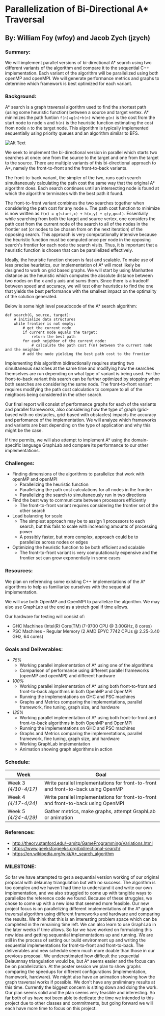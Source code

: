 # Parallelization of Bi-Directional A* Traversal #

## By: William Foy (wfoy) and Jacob Zych (jzych) ##
 
### Summary: ###

We will implement parallel versions of bi-directional A* search using two different variants of the algorithm and compare it to the sequential C++ implementation. Each variant of the algorithm will be parallelized using both openMP and openMPI. We will generate performance metrics and graphs to determine which framework is best optimized for each variant. 

### Background: ###

A* search is a graph traversal algorithm used to find the shortest path (using some heuristic function) between a source and target vertex. A* minimizes the path funtion `f(n)=g(n)+h(n)` where `g(n)` is the cost from the start node to node `n` and `h(n)` is the heuristic function estimating the cost from node `n` to the target node. This algorithm is typically implemented sequentially using priority queues and an algorithm similar to BFS. 

![Alt Text](https://upload.wikimedia.org/wikipedia/commons/9/98/AstarExampleEn.gif)

We seek to implement the bi-directional version in parallel which starts two searches at once: one from the source to the target and one from the target to the source. There are multiple variants of this bi-directional approach to A*, namely the front-to-front and the front-to-back variants. 

The front-to-back variant, the simpler of the two, runs each search simultaneously calculating the path cost the same way that the original A* algorithm does. Each search continues until an intersecting node is found at which the algorithm terminates with the best path it found.


The front-to-front variant combines the two searches together when considering the path cost for any node `n`. The path cost function to minimize is now written as `f(n) = g(start,x) + h(x,y) + g(y,goal)`. Essentially while searching from both the target and source vertex, one considers the path cost from the current node of the search to all of the nodes in the frontier set (or nodes to be chosen from on the next iteration) of the opposing search. This approach is very computationally intensive because the heuristic function must be computed once per node in the opposing search's frontier for each node the search visits. Thus, it is important that a heuristic function is chosen that can be parallelized effectively. 


Ideally, the heuristic function chosen is fast and scalable. To make use of less precise heuristics, our implementation of A* will most likely be designed to work on grid based graphs. We will start by using Manhatten distance as the heuristic which computes the absolute distance between two nodes on the x and y axis and sums them. Since there is a tradeoff between speed and accuracy, we will test other heuristics to find the one that yields the best performance with the smallest impact on the optimality of the solution generated. 

Below is some high level pseudocode of the A* search algorithm:
```
def search(G, source, target):
    # initialize data structures 
    while frontier is not empty: 
        # get the current node 
        if current node equals the target:
            return the best path 
        for each neighbor of the current node:
            # calculate the path cost f(n) between the current node and the neighbor 
        # add the node yielding the best path cost to the frontier 
```

Implementing this algorithm bidirectionally requires starting two simultaneous searches at the same time and modifying how the searches themselves are run depending on what type of variant is being used. For the front-to-back variant this search can be further optimized by stopping when both searches are considering the same node. The front-to-front variant requires modifying the path cost calculation to compare to all of the neighbors being considered in the other search. 

Our final report will consist of performance graphs for each of the variants and parallel frameworks, also considering how the type of graph (grid-based with no obstacles, grid-based with obstacles) impacts the accuracy and perfomance of the implementation. We will analyze which frameworks and variants are best depending on the type of application and why this might be the case. 

If time permits, we will also attempt to implement A* using the domain-specific language GraphLab and compare its performance to our other implementations. 


### Challenges: ###

* Finding dimensions of the algorithms to parallelize that work with openMP and openMPI
    * Parallelizing the heuristic function
    * Parallelizing the path cost calculations for all nodes in the frontier
    * Parallelizing the search to simultaneously run in two directions
* Find the best way to communicate between processors efficiently 
    * The front-to-front variant requires considering the frontier set of the other search
* Load balancing for scale
    * The simplest approach may be to assign 1 processors to each search, but this fails to scale with increasing amounts of processing power
    * A possibly faster, but more complex, approach could be to parallelize across nodes or edges 
* Optimizing the heuristic function to be both efficient and scalable
  * The front-to-front variant is very computationally expensive and the frontier set can grow exponentially in some cases 

### Resources: ### 
We plan on referencing some existing C++ implementations of the A* algorithms to help us familiarize ourselves with the sequential implementation. 

We will use both OpenMP and OpenMPI to parallelize the algorithm. We may also use GraphLab at the end as a stretch goal if time allows.

Our hardware for testing will consist of:
* GHC Machines (Intel(R) Core(TM) i7-9700 CPU @ 3.00GHz, 8 cores)
* PSC Machines - Regular Memory (2 AMD EPYC 7742 CPUs @ 2.25-3.40 GHz, 64 cores)

### Goals and Deliverables: ###
* *75%*
    * Working parallel implementation of A* using one of the algorithms
    * Comparison of performance using different parallel frameworks (openMP and openMPI) and different hardware
* *100%* 
    * Working parallel implementation of A* using both front-to-front and front-to-back algorithms in both OpenMP and OpenMPI 
    * Running the implementations on GHC and PSC machines
    * Graphs and Metrics comparing the implementations, parallel framework, fine tuning, graph size, and hardware 
* *125%*
    * Working parallel implementation of A* using both front-to-front and front-to-back algorithms in both OpenMP and OpenMPI 
    * Running the implementations on GHC and PSC machines
    * Graphs and Metrics comparing the implementations, parallel framework, fine tuning, graph size, and hardware 
    * Working GraphLab implementation
    * Animation showing graph algorithms in action

### Schedule: ### 
 
| Week                 | Goal    | 
| ---------            | --------| 
| Week 3 *(4/10-4/17)* | Write parallel implementations for front-to-front and front-to-back using OpenMP |
| Week 4 *(4/17-4/24)* | Write parallel implementations for front-to-front and front-to-back using OpenMPI|
| Week 5 *(4/24-4/29)* | Gather metrics, make graphs, attempt GraphLab or animation|


### References:  ###
 * http://theory.stanford.edu/~amitp/GameProgramming/Variations.html
 * https://www.geeksforgeeks.org/bidirectional-search/
 * https://en.wikipedia.org/wiki/A*_search_algorithm

### MILESTONE:  ###
So far we have attempted to get a sequential version working of our original proposal with delaunay triangulation but with no success. The algorithm is too complex and we haven't had time to understand it and write our own implementation, and we also struggled to come up with tangible ways to parallelize the reference code we found. Because of these struggles, we chose to come up with a new idea that seemed more feasible.
Our new project focus is on parallelizing different implementations of the A* graph traversal algorithm using different frameworks and hardware and comparing the results. We think that this is an interesting problem space which can be completed in the remaining time left. We can also learn to use GraphLab in the later weeks if time allows. So far we have worked on formulating this new idea and getting sequential implementations up and running. We are still in the process of setting our build environment up and writing the sequential implementations for front-to-front and front-to-back.
The deliverables and new schedule seem much more doable than those in our previous proposal. We underestimated how difficult the sequential Delaumnay triangulation would be, but A* seems easier and the focus can be on parallelization.
At the poster session we plan to show graphs comparing the speedups for different configurations (implementation, framework, hardware). We might also have an animation showing how the graph traversal works if possible. We don't have any preliminary results at this time.
Currently the biggest concern is sitting down and doing the work. Our plan seems solid and the plan seems very feasible and interesting. So far both of us have not been able to dedicate the time we intended to this project due to other classes and commitments, but going forward we will each have more time to focus on this project.
